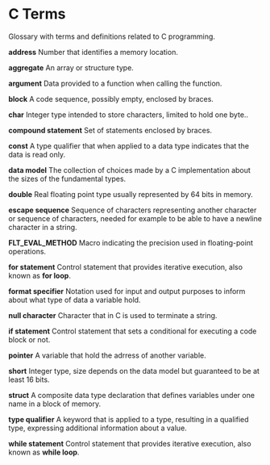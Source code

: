# C Terms

Glossary with terms and definitions related to C programming.

**address** Number that identifies a memory location.

**aggregate** An array or structure type.

**argument** Data provided to a function when calling the function.

**block** A code sequence, possibly empty, enclosed by braces.

**char** Integer type intended to store characters, limited to hold one byte..

**compound statement** Set of statements enclosed by braces.

**const**  A type qualifier that when applied to a data type indicates that the data is read only.

**data model** The collection of choices made by a C implementation about the sizes of the fundamental types.

**double** Real floating point type usually represented by 64 bits in memory.

**escape sequence** Sequence of characters representing another character or sequence of characters, needed for example to be able to have a newline character in a string.

**FLT_EVAL_METHOD** Macro indicating the precision used in floating-point operations.

**for statement** Control statement that provides iterative execution, also known as **for loop**.

**format specifier** Notation used for input and output purposes to inform about what type of data a variable hold.

**null character** Character that in C is used to terminate a string.

**if statement** Control statement that sets a conditional for executing a code block or not.

**pointer** A variable that hold the adrress of another variable.

**short** Integer type, size depends on the data model but guaranteed to be at least 16 bits.

**struct** A composite data type declaration that defines variables under one name in a block of memory.

**type qualifier** A keyword that is applied to a type, resulting in a qualified type, expressing additional information about a value.

**while statement** Control statement that provides iterative execution, also known as **while loop**.
